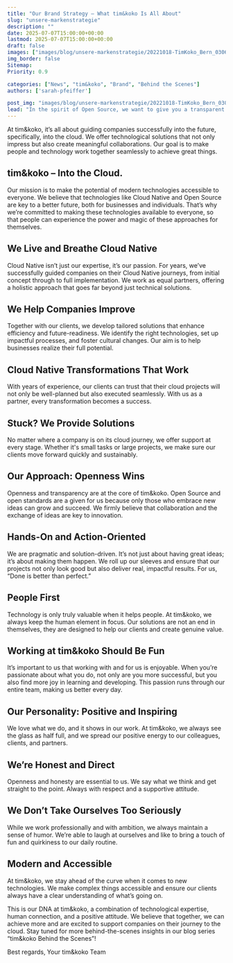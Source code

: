 ```yaml
---
title: "Our Brand Strategy – What tim&koko Is All About"
slug: "unsere-markenstrategie" 
description: "" 
date: 2025-07-07T15:00:00+00:00 
lastmod: 2025-07-07T15:00:00+00:00 
draft: false 
images: ["images/blog/unsere-markenstrategie/20221018-TimKoko_Bern_0306.jpg"] # Open Graph bild, das angezeigt wird, wenn man die URL bspw. im google chat oder auf LinkedIn postet
img_border: false 
Sitemap:
Priority: 0.9

categories: ["News", "tim&koko", "Brand", "Behind the Scenes"] 
authors: ['sarah-pfeiffer'] 

post_img: "images/blog/unsere-markenstrategie/20221018-TimKoko_Bern_0306.jpg" # das Bild, dass in der Blogübersicht und im Blogpost oben angezeigt wird
lead: "In the spirit of Open Source, we want to give you a transparent look into the DNA of our company, our values, beliefs, and what we stand for both internally and externally at tim&koko. Here’s a insight into our brand definition:"
---
```


At tim&koko, it’s all about guiding companies successfully into the future, specifically, into the cloud. We offer technological solutions that not only impress but also create meaningful collaborations. Our goal is to make people and technology work together seamlessly to achieve great things.

## tim&koko – Into the Cloud.

Our mission is to make the potential of modern technologies accessible to everyone. We believe that technologies like Cloud Native and Open Source are key to a better future, both for businesses and individuals. That’s why we’re committed to making these technologies available to everyone, so that people can experience the power and magic of these approaches for themselves.

## We Live and Breathe Cloud Native

Cloud Native isn’t just our expertise, it’s our passion. For years, we’ve successfully guided companies on their Cloud Native journeys, from initial concept through to full implementation. We work as equal partners, offering a holistic approach that goes far beyond just technical solutions.

## We Help Companies Improve

Together with our clients, we develop tailored solutions that enhance efficiency and future-readiness. We identify the right technologies, set up impactful processes, and foster cultural changes. Our aim is to help businesses realize their full potential.

## Cloud Native Transformations That Work

With years of experience, our clients can trust that their cloud projects will not only be well-planned but also executed seamlessly. With us as a partner, every transformation becomes a success.

## Stuck? We Provide Solutions

No matter where a company is on its cloud journey, we offer support at every stage. Whether it's small tasks or large projects, we make sure our clients move forward quickly and sustainably.

## Our Approach: Openness Wins

Openness and transparency are at the core of tim&koko. Open Source and open standards are a given for us because only those who embrace new ideas can grow and succeed. We firmly believe that collaboration and the exchange of ideas are key to innovation.

## Hands-On and Action-Oriented

We are pragmatic and solution-driven. It’s not just about having great ideas; it’s about making them happen. We roll up our sleeves and ensure that our projects not only look good but also deliver real, impactful results. For us, “Done is better than perfect.”

## People First

Technology is only truly valuable when it helps people. At tim&koko, we always keep the human element in focus. Our solutions are not an end in themselves, they are designed to help our clients and create genuine value.

## Working at tim&koko Should Be Fun

It’s important to us that working with and for us is enjoyable. When you’re passionate about what you do, not only are you more successful, but you also find more joy in learning and developing. This passion runs through our entire team, making us better every day.

## Our Personality: Positive and Inspiring

We love what we do, and it shows in our work. At tim&koko, we always see the glass as half full, and we spread our positive energy to our colleagues, clients, and partners.

## We’re Honest and Direct

Openness and honesty are essential to us. We say what we think and get straight to the point. Always with respect and a supportive attitude.

## We Don’t Take Ourselves Too Seriously

While we work professionally and with ambition, we always maintain a sense of humor. We’re able to laugh at ourselves and like to bring a touch of fun and quirkiness to our daily routine.

## Modern and Accessible

At tim&koko, we stay ahead of the curve when it comes to new technologies. We make complex things accessible and ensure our clients always have a clear understanding of what’s going on.

This is our DNA at tim&koko, a combination of technological expertise, human connection, and a positive attitude. We believe that together, we can achieve more and are excited to support companies on their journey to the cloud. Stay tuned for more behind-the-scenes insights in our blog series “tim&koko Behind the Scenes”!

Best regards,
Your tim&koko Team
